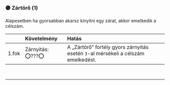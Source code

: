 ### 🟣 Zártörő (1)

Alapesetben ha gyorsabban akarsz kinyitni egy zárat, akkor emelkedik a célszám.

| |  Követelmény | Hatás  |
| :----------- | :----------- | :----------- |
| 1.fok | Zárnyitás: ⭕???⭕ | A „Zártörő” fortély gyors zárnyitás esetén `3`-al mérsékeli a célszám emelkedést. |

<br />

---
